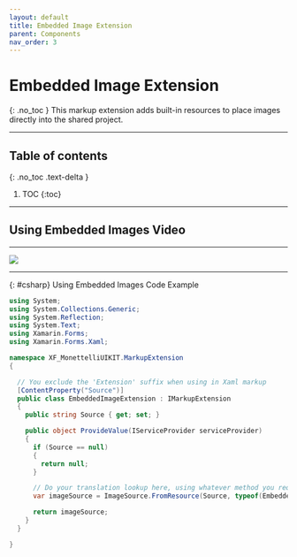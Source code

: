 ```yaml
---
layout: default
title: Embedded Image Extension
parent: Components
nav_order: 3
---
```


# Embedded Image Extension
{: .no_toc }
This markup extension adds built-in resources to place images directly into the shared project.

---
## Table of contents
{: .no_toc .text-delta }

1. TOC
{:toc}

---

## Using Embedded Images Video

---
     
 <a data-fancybox href="https://www.youtube.com/watch?v=VVpbklb6vDc">
<img class="card-img-top img-fluid" src="http://img.youtube.com/vi/VVpbklb6vDc/mqdefault.jpg" /> </a>
        
---
 {: #csharp}
Using Embedded Images Code Example

```csharp
using System;
using System.Collections.Generic;
using System.Reflection;
using System.Text;
using Xamarin.Forms;
using Xamarin.Forms.Xaml;

namespace XF_MonettelliUIKIT.MarkupExtension
{

  // You exclude the 'Extension' suffix when using in Xaml markup
  [ContentProperty("Source")]
  public class EmbeddedImageExtension : IMarkupExtension
  {
    public string Source { get; set; }

    public object ProvideValue(IServiceProvider serviceProvider)
    {
      if (Source == null)
      {
        return null;
      }

      // Do your translation lookup here, using whatever method you require
      var imageSource = ImageSource.FromResource(Source, typeof(EmbeddedImageExtension).GetTypeInfo().Assembly);

      return imageSource;
    }
  }

}

```
